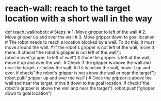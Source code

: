# reach-wall: reach to the target location with a short wall in the way
def reach_wall(robot):
    # Steps:
    #  1. Move gripper to left of the wall
    #  2. Move gripper up and over the wall
    #  3. Move gripper down to goal location
    # The robot needs to reach a location blocked by a wall. To do this, it must move around the wall.
    # If the robot's gripper is not left of the wall, move it there.
    if check("the robot's gripper is not left of the wall"):
        robot.move("gripper to left of wall")
    # Once the gripper is left of the wall, move it up and over the wall.
    # Check if the gripper is above the wall and near the target, or below the wall.
    # If it is below the wall, move it up and over.
    if check("the robot's gripper is not above the wall or near the target"):
        robot.pull("gripper up and over the wall")
    # Once the gripper is above the wall and near the target, move it down to the goal location.
    if check("the robot's gripper is above the wall and near the target"):
        robot.push("gripper down to goal location")